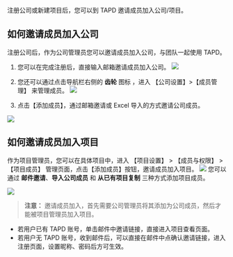 注册公司或新建项目后，您可以到 TAPD 邀请成员加入公司/项目。
## 如何邀请成员加入公司
注册公司后，作为公司管理员您可以邀请成员加入公司，与团队一起使用 TAPD。
1. 您可以在完成注册后，直接输入邮箱邀请成员加入公司。
![](//mc.qcloudimg.com/static/img/05598366286762f0b5814e3b61bf5185/image.png)

2. 您还可以通过点击导航栏右侧的 **齿轮** 图标 ，进入 【公司设置】>【成员管理】 来管理成员。
![](https://main.qcloudimg.com/raw/7ce2d2343dfdf4d6084edd9e3b4b43b8.png)
3. 点击【添加成员】，通过邮箱邀请或 Excel 导入的方式邀请公司成员。 

![](//mc.qcloudimg.com/static/img/fcd24c5a65b401b67fea041dd405dc1d/image.png)

## 如何邀请成员加入项目
作为项目管理员，您可以在具体项目中，进入 【项目设置】 > 【成员与权限】 > 【项目成员】 管理页面，点击【添加成员】按钮，邀请成员加入项目。
![](//mc.qcloudimg.com/static/img/43ae7a8273269ca63d21d90354b3320f/image.png)
您可以通过 **邮件邀请**、**导入公司成员** 和 **从已有项目复制** 三种方式添加项目成员。

![](//mc.qcloudimg.com/static/img/b6580c49320723d15e415ca6d26aae8e/image.png)

>**注意：**
>邀请成员加入，首先需要公司管理员将其添加为公司成员，然后才能被项目管理员加入项目。


- 若用户已有 TAPD 账号，单击邮件中邀请链接，直接进入项目查看页面。 
- 若用户无 TAPD 账号，收到邮件后，可以直接在邮件中点确认邀请链接，进入注册页面，设置昵称、密码后方可生效。
